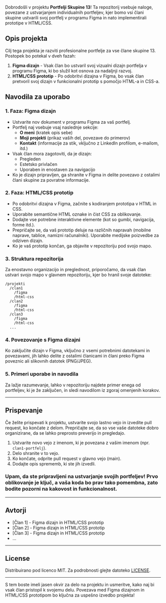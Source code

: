 
Dobrodošli v projektu **Portfelji Skupine 13**! Ta repozitorij vsebuje naloge, povezane z ustvarjanjem individualnih portfeljev, kjer bomo vsi člani skupine ustvarili svoj portfelj v programu Figma in nato implementirali prototipe v HTML/CSS.

## Opis projekta

Cilj tega projekta je razviti profesionalne portfelje za vse člane skupine 13. Postopek bo potekal v dveh fazah:

1. **Figma dizajn** - Vsak član bo ustvaril svoj vizualni dizajn portfelja v programu Figma, ki bo služil kot osnova za nadaljnji razvoj.
2. **HTML/CSS prototip** - Po odobritvi dizajna v Figma, bo vsak član pretvoril svoj dizajn v funkcionalni prototip s pomočjo HTML-a in CSS-a.

## Navodila za uporabo

### 1. Faza: Figma dizajn

- Ustvarite nov dokument v programu Figma za vaš portfelj.
- Portfelj naj vsebuje vsaj naslednje sekcije:
  - **O meni** (kratek opis sebe)
  - **Moji projekti** (prikaz vaših del, povezave do primerov)
  - **Kontakt** (informacije za stik, vključno z LinkedIn profilom, e-mailom, itd.)
- Vsak član mora zagotoviti, da je dizajn:
  - Pregleden
  - Estetsko privlačen
  - Uporaben in enostaven za navigacijo
- Ko je dizajn pripravljen, ga shranite v Figma in delite povezavo z ostalimi člani skupine za povratne informacije.

### 2. Faza: HTML/CSS prototip

- Po odobritvi dizajna v Figma, začnite s kodiranjem prototipa v HTML in CSS.
- Uporabite semantične HTML oznake in čist CSS za oblikovanje.
- Dodajte vse potrebne interaktivne elemente (kot so gumbi, navigacija, forme itd.).
- Prepričajte se, da vaš prototip deluje na različnih napravah (mobilne naprave, tablice, namizni računalniki). Uporabite medijske poizvedbe za odziven dizajn.
- Ko je vaš prototip končan, ga objavite v repozitoriju pod svojo mapo.

### 3. Struktura repozitorija

Za enostavno organizacijo in preglednost, priporočamo, da vsak član ustvari svojo mapo v glavnem repozitoriju, kjer bo hranil svoje datoteke:

```
/projekti
  /clan1
    /figma
    /html-css
  /clan2
    /figma
    /html-css
  /clan3
    /figma
    /html-css
  ...
```

### 4. Povezovanje s Figma dizajni

Ko zaključite dizajn v Figma, vključno z vsemi potrebnimi datotekami in povezavami, jih lahko delite z ostalimi članicami in člani preko Figma poveznic ali slikovnih datotek (PNG/JPEG).

### 5. Primeri uporabe in navodila

Za lažje razumevanje, lahko v repozitoriju najdete primer enega od portfeljev, ki je že zaključen, in sledi navodilom iz zgoraj omenjenih korakov.

---

## Prispevanje

Če želite prispevati k projektu, ustvarite svojo lastno vejo in izvedite pull request, ko končate z delom. Prepričajte se, da so vse vaše datoteke dobro organizirane, da se lahko preprosto preverijo in pregledajo.

1. Ustvarite novo vejo z imenom, ki je povezana z vašim imenom (npr. `clan1-portfelj`).
2. Delo shranite v to vejo.
3. Ko končate, odprite pull request v glavno vejo (main).
4. Dodajte opis sprememb, ki ste jih izvedli.

### Upam, da ste pripravljeni na ustvarjanje svojih portfeljev! Prvo oblikovanje je ključ, a vaša koda bo prav tako pomembna, zato bodite pozorni na kakovost in funkcionalnost.

---

## Avtorji

- [Član 1] - Figma dizajn in HTML/CSS prototip
- [Član 2] - Figma dizajn in HTML/CSS prototip
- [Član 3] - Figma dizajn in HTML/CSS prototip
- ...

---

## License

Distribuirano pod licenco MIT. Za podrobnosti glejte datoteko [LICENSE](LICENSE).

---

S tem boste imeli jasen okvir za delo na projektu in usmeritve, kako naj bi vsak član pristopil k svojemu delu. Povezava med Figma dizajnom in HTML/CSS prototipom bo ključna za uspešno izvedbo projekta!
